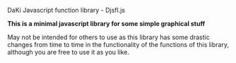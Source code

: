DaKi Javascript function library - Djsfl.js

**This is a minimal javascript library for some simple graphical stuff**

May not be intended for others to use as this library has some drastic changes from time to time in the functionality of the functions of this library, although you are free to use it as you like.
